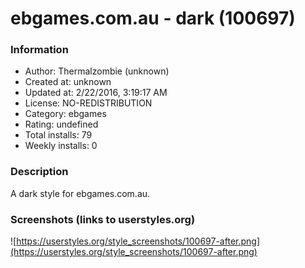 # ebgames.com.au - dark (100697)

### Information
- Author: Thermalzombie (unknown)
- Created at: unknown
- Updated at: 2/22/2016, 3:19:17 AM
- License: NO-REDISTRIBUTION
- Category: ebgames
- Rating: undefined
- Total installs: 79
- Weekly installs: 0


### Description
A dark style for ebgames.com.au.


### Screenshots (links to userstyles.org)
![https://userstyles.org/style_screenshots/100697-after.png](https://userstyles.org/style_screenshots/100697-after.png)


